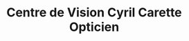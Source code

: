 ---
title: "Centre de Vision Cyril Carette Opticien"
url: /mitry-mory/centre-de-vision-cyril-carette-opticien/
shop: Optiker
---